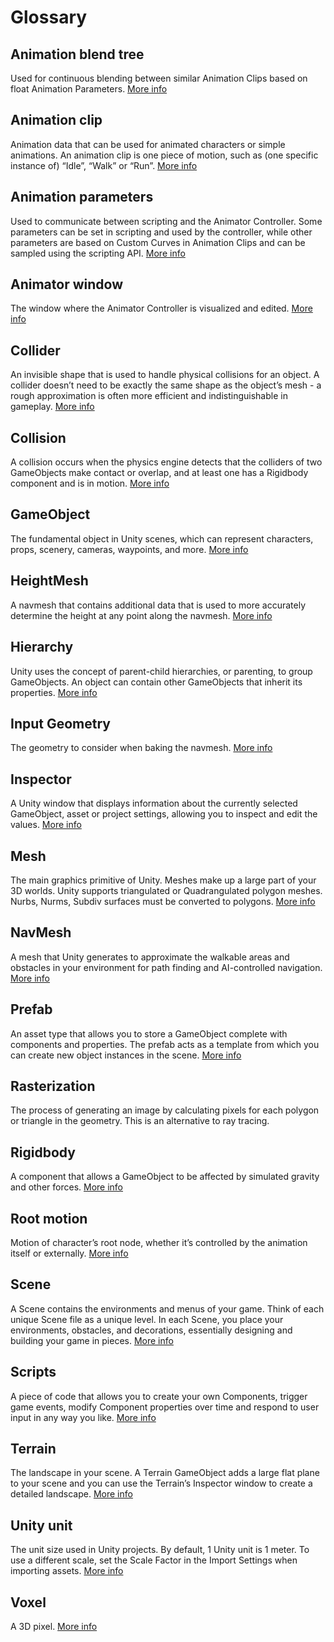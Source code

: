 # Glossary

## Animation blend tree
Used for continuous blending between similar Animation Clips based on float Animation Parameters. [More info](https://docs.unity3d.com/6000.0/Documentation/Manual/class-BlendTree.html)

## Animation clip
Animation data that can be used for animated characters or simple animations. An animation clip is one piece of motion, such as (one specific instance of) “Idle”, “Walk” or “Run”. [More info](https://docs.unity3d.com/6000.0/Documentation/Manual/class-AnimationClip.html)

## Animation parameters
Used to communicate between scripting and the Animator Controller. Some parameters can be set in scripting and used by the controller, while other parameters are based on Custom Curves in Animation Clips and can be sampled using the scripting API. [More info](https://docs.unity3d.com/6000.0/Documentation/Manual/AnimationParameters.html)

## Animator window
The window where the Animator Controller is visualized and edited. [More info](https://docs.unity3d.com/6000.0/Documentation/Manual/AnimatorWindow.html)

## Collider
An invisible shape that is used to handle physical collisions for an object. A collider doesn’t need to be exactly the same shape as the object’s mesh - a rough approximation is often more efficient and indistinguishable in gameplay. [More info](https://docs.unity3d.com/6000.0/Documentation/Manual/CollidersOverview.html)

## Collision
A collision occurs when the physics engine detects that the colliders of two GameObjects make contact or overlap, and at least one has a Rigidbody component and is in motion. [More info](https://docs.unity3d.com/6000.0/Documentation/Manual/CollidersOverview.html)

## GameObject
The fundamental object in Unity scenes, which can represent characters, props, scenery, cameras, waypoints, and more. [More info](https://docs.unity3d.com/6000.0/Documentation/Manual/class-GameObject.html)

## HeightMesh
A navmesh that contains additional data that is used to more accurately determine the height at any point along the navmesh. [More info](./HeightMesh.md)

## Hierarchy
Unity uses the concept of parent-child hierarchies, or parenting, to group GameObjects. An object can contain other GameObjects that inherit its properties. [More info](https://docs.unity3d.com/6000.0/Documentation/Manual/Hierarchy.html)

## Input Geometry
The geometry to consider when baking the navmesh. [More info](./NavMeshSurface.md#Object-Collection)

## Inspector
A Unity window that displays information about the currently selected GameObject, asset or project settings, allowing you to inspect and edit the values. [More info](https://docs.unity3d.com/6000.0/Documentation/Manual/UsingTheInspector.html)

## Mesh
The main graphics primitive of Unity. Meshes make up a large part of your 3D worlds. Unity supports triangulated or Quadrangulated polygon meshes. Nurbs, Nurms, Subdiv surfaces must be converted to polygons. [More info](https://docs.unity3d.com/6000.0/Documentation/Manual/mesh-introduction.html)

## NavMesh
A mesh that Unity generates to approximate the walkable areas and obstacles in your environment for path finding and AI-controlled navigation. [More info](./CreateNavMesh.md)

## Prefab
An asset type that allows you to store a GameObject complete with components and properties. The prefab acts as a template from which you can create new object instances in the scene. [More info](https://docs.unity3d.com/6000.0/Documentation/Manual/Prefabs.html)

## Rasterization
The process of generating an image by calculating pixels for each polygon or triangle in the geometry. This is an alternative to ray tracing.

## Rigidbody
A component that allows a GameObject to be affected by simulated gravity and other forces. [More info](https://docs.unity3d.com/6000.0/Documentation/Manual/class-Rigidbody.html)

## Root motion
Motion of character’s root node, whether it’s controlled by the animation itself or externally. [More info](https://docs.unity3d.com/6000.0/Documentation/Manual/RootMotion.html)

## Scene
 A Scene contains the environments and menus of your game. Think of each unique Scene file as a unique level. In each Scene, you place your environments, obstacles, and decorations, essentially designing and building your game in pieces. [More info](https://docs.unity3d.com/6000.0/Documentation/Manual/CreatingScenes.html)

## Scripts
A piece of code that allows you to create your own Components, trigger game events, modify Component properties over time and respond to user input in any way you like. [More info](https://docs.unity3d.com/6000.0/Documentation/Manual/CreatingAndUsingScripts.html)

## Terrain
The landscape in your scene. A Terrain GameObject adds a large flat plane to your scene and you can use the Terrain’s Inspector window to create a detailed landscape. [More info](https://docs.unity3d.com/6000.0/Documentation/Manual/terrain-UsingTerrains.html)

## Unity unit
The unit size used in Unity projects. By default, 1 Unity unit is 1 meter. To use a different scale, set the Scale Factor in the Import Settings when importing assets. [More info](https://docs.unity3d.com/6000.0/Documentation/Manual/ImportingModelFiles.html#model)

## Voxel
A 3D pixel. [More info](./NavInnerWorkings.md#About-Voxels)
